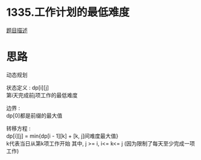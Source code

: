 # 1335.工作计划的最低难度

[题目描述](https://leetcode-cn.com/problems/minimum-difficulty-of-a-job-schedule/)

# 思路

动态规划

状态定义 : dp[i][j]  
第i天完成前j项工作的最低难度  

边界 :  
dp[0]都是前缀的最大值

转移方程 :  
dp[i][j] = min{dp[i - 1][k] + [k, j]间难度最大值}  
k代表当日从第k项工作开始
其中, j >= i, i<= k<= j (因为限制了每天至少完成一项工作)